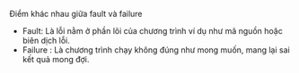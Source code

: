 Điểm khác nhau giữa fault và failure

- Fault: Là lỗi nằm ở phần lõi của chương trình ví dụ như mã nguồn hoặc biên dịch lỗi. 
- Failure : Là chương trình chạy không đúng như mong muốn, mang lại sai kết quả mong đợi.
